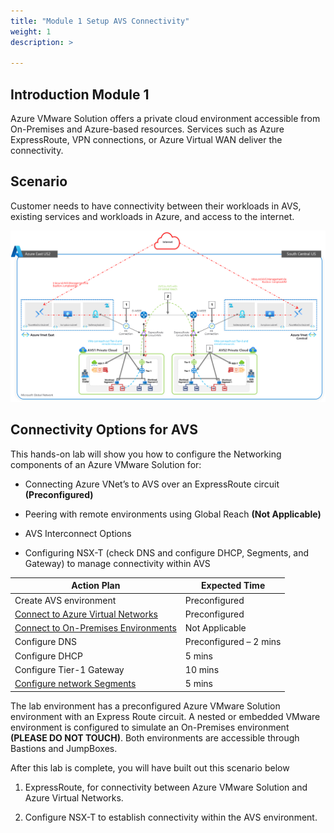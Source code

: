 ```yaml
---
title: "Module 1 Setup AVS Connectivity"
weight: 1
description: >

---
```



## Introduction Module 1

  Azure VMware Solution offers a private cloud environment accessible from
  On-Premises and Azure-based resources. Services such as Azure ExpressRoute, VPN
  connections, or Azure Virtual WAN deliver the connectivity.


## Scenario

Customer needs to have connectivity between their workloads in AVS, existing services and workloads in
Azure, and access to the internet.

![](457693efe56f5acc79bd76ef52f829ee.png)

## Connectivity Options for AVS

This hands-on lab will show you how to configure the Networking components of an
Azure VMware Solution for:

-   Connecting Azure VNet’s to AVS over an ExpressRoute circuit **(Preconfigured)**

-   Peering with remote environments using Global Reach **(Not Applicable)**

-   AVS Interconnect Options

-   Configuring NSX-T (check DNS and configure DHCP, Segments, and Gateway) to
    manage connectivity within AVS

| **Action Plan**                                         | **Expected Time**      |
|---------------------------------------------------------|------------------------|
| Create AVS environment                                  | Preconfigured          |
| [Connect to Azure Virtual Networks](#_Task_1:_Connect)  | Preconfigured               |
| [Connect to On-Premises Environments](#_Task_2:_Peer)   | Not Applicable               |
| Configure DNS                                           | Preconfigured – 2 mins |
| Configure DHCP                                          | 5 mins                 |
| Configure Tier-1 Gateway                                | 10 mins |
| [Configure network Segments](#_Step_4:_Create)          | 5 mins                 |

The lab environment has a preconfigured Azure VMware Solution environment with an
Express Route circuit. A nested or embedded VMware environment is configured to simulate
an On-Premises environment **(PLEASE DO NOT TOUCH)**. Both environments are accessible through Bastions
and JumpBoxes.

After this lab is complete, you will have built out this scenario below

1.  ExpressRoute, for connectivity between Azure VMware Solution and Azure Virtual Networks.

2.  Configure NSX-T to establish connectivity within the AVS environment.

